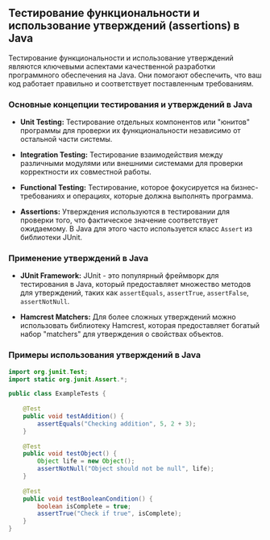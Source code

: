 ## Тестирование функциональности и использование утверждений (assertions) в Java

Тестирование функциональности и использование утверждений являются ключевыми аспектами качественной разработки программного обеспечения на Java. Они помогают обеспечить, что ваш код работает правильно и соответствует поставленным требованиям.

### Основные концепции тестирования и утверждений в Java

- **Unit Testing:** Тестирование отдельных компонентов или "юнитов" программы для проверки их функциональности независимо от остальной части системы.

- **Integration Testing:** Тестирование взаимодействия между различными модулями или внешними системами для проверки корректности их совместной работы.

- **Functional Testing:** Тестирование, которое фокусируется на бизнес-требованиях и операциях, которые должна выполнять программа.

- **Assertions:** Утверждения используются в тестировании для проверки того, что фактическое значение соответствует ожидаемому. В Java для этого часто используется класс `Assert` из библиотеки JUnit.

### Применение утверждений в Java

- **JUnit Framework:** JUnit - это популярный фреймворк для тестирования в Java, который предоставляет множество методов для утверждений, таких как `assertEquals`, `assertTrue`, `assertFalse`, `assertNotNull`.

- **Hamcrest Matchers:** Для более сложных утверждений можно использовать библиотеку Hamcrest, которая предоставляет богатый набор "matchers" для утверждения о свойствах объектов.

### Примеры использования утверждений в Java

```java
import org.junit.Test;
import static org.junit.Assert.*;

public class ExampleTests {
    
    @Test
    public void testAddition() {
        assertEquals("Checking addition", 5, 2 + 3);
    }
    
    @Test
    public void testObject() {
        Object life = new Object();
        assertNotNull("Object should not be null", life);
    }
    
    @Test
    public void testBooleanCondition() {
        boolean isComplete = true;
        assertTrue("Check if true", isComplete);
    }
}
```

